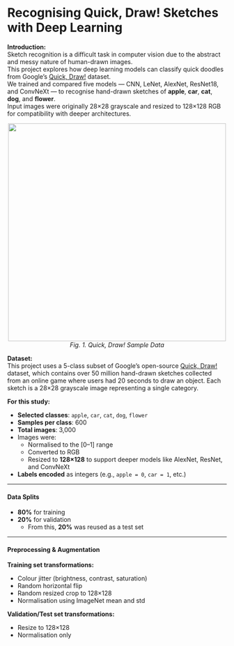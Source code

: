 # Recognising Quick, Draw! Sketches with Deep Learning

**Introduction:**  
Sketch recognition is a difficult task in computer vision due to the abstract and messy nature of human-drawn images.  
This project explores how deep learning models can classify quick doodles from Google’s [Quick, Draw!](https://quickdraw.withgoogle.com/data) dataset.  
We trained and compared five models — CNN, LeNet, AlexNet, ResNet18, and ConvNeXt — to recognise hand-drawn sketches of **apple**, **car**, **cat**, **dog**, and **flower**.  
Input images were originally 28×28 grayscale and resized to 128×128 RGB for compatibility with deeper architectures.

<p align="center">
  <img src="https://github.com/user-attachments/assets/fd38b150-ee45-4a2a-b5ec-73bcfca38bfa" width="500"/>
  <br>
  <em>Fig. 1. Quick, Draw! Sample Data</em>
</p>

**Dataset:**  
This project uses a 5-class subset of Google’s open-source [Quick, Draw!](https://quickdraw.withgoogle.com/data) dataset, which contains over 50 million hand-drawn sketches collected from an online game where users had 20 seconds to draw an object. Each sketch is a 28×28 grayscale image representing a single category.

**For this study:**
- **Selected classes**: `apple`, `car`, `cat`, `dog`, `flower`
- **Samples per class**: 600
- **Total images**: 3,000
- Images were:
  - Normalised to the [0–1] range  
  - Converted to RGB  
  - Resized to **128×128** to support deeper models like AlexNet, ResNet, and ConvNeXt
- **Labels encoded** as integers (e.g., `apple = 0`, `car = 1`, etc.)

---

#### Data Splits

- **80%** for training  
- **20%** for validation  
  - From this, **20%** was reused as a test set

---

#### Preprocessing & Augmentation

**Training set transformations:**
- Colour jitter (brightness, contrast, saturation)  
- Random horizontal flip  
- Random resized crop to 128×128  
- Normalisation using ImageNet mean and std

**Validation/Test set transformations:**
- Resize to 128×128  
- Normalisation only



